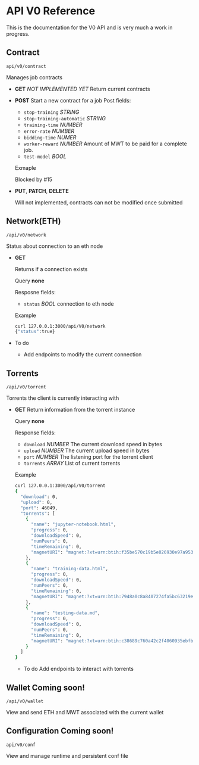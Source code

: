 # API V0 Reference 

This is the documentation for the V0 API and is very much a work in progress.

## Contract

`api/v0/contract`

Manages job contracts

* **GET** *NOT IMPLEMENTED YET*
	Return current contracts

* **POST**
	Start a new contract for a job 
	Post fields:
	* `stop-training` *STRING*
	* `stop-training-automatic` *STRING*
	* `training-time` *NUMBER*
	* `error-rate` *NUMBER*
	* `bidding-time` *NUMER*
	* `worker-reward` *NUMBER* Amount of MWT to be paid for a complete job.
	* `test-model` *BOOL*
		
	Exmaple
	
	Blocked by #15

* **PUT**, **PATCH**, **DELETE**
	
	Will not implemented, contracts can not be modified once submitted

## Network(ETH)

`/api/v0/network`

Status about connection to an eth node

* **GET**
	
	Returns if a connection exists

	Query **none**

	Resposne fields:
	* `status` *BOOL* connection to eth node

	Example

	``` bash
	curl 127.0.0.1:3000/api/V0/network
	{"status":true}
	```

* To do
  * Add endpoints to modify the current connection

## Torrents

`/api/v0/torrent`

Torrents the client is currently interacting with

* **GET**
	Return information from the torrent instance

	Query **none**

	Response fields:
	* `download` *NUMBER* The current download speed in bytes
	* `upload` *NUMBER* The current upload speed in bytes
	* `port` *NUMBER* The listening port for the torrent client
	* `torrents` *ARRAY* List of current torrents

	Example

	```bash
	curl 127.0.0.1:3000/api/V0/torrent
	{
	  "download": 0,
	  "upload": 0,
	  "port": 46049,
	  "torrents": [
	    {
	      "name": "jupyter-notebook.html",
	      "progress": 0,
	      "downloadSpeed": 0,
	      "numPeers": 0,
	      "timeRemaining": 0,
	      "magnetURI": "magnet:?xt=urn:btih:f35be570c19b5e026930e97a9533ac7207f960a4&dn=jupyter-notebook.html&tr=wss%3A%2F%2Ftracker.btorrent.xyz&tr=wss%3A%2F%2Ftracker.openwebtorrent.com&tr=udp%3A%2F%2Ftracker.leechers-paradise.org%3A6969&tr=udp%3A%2F%2Ftracker.coppersurfer.tk%3A6969&tr=udp%3A%2F%2Ftracker.opentrackr.org%3A1337&tr=udp%3A%2F%2Fexplodie.org%3A6969&tr=udp%3A%2F%2Ftracker.empire-js.us%3A1337"
	    },
	    {
	      "name": "training-data.html",
	      "progress": 0,
	      "downloadSpeed": 0,
	      "numPeers": 0,
	      "timeRemaining": 0,
	      "magnetURI": "magnet:?xt=urn:btih:7948a0c8a8407274fa5bc63219eaa061b495e5db&dn=training-data.html&tr=wss%3A%2F%2Ftracker.btorrent.xyz&tr=wss%3A%2F%2Ftracker.openwebtorrent.com&tr=udp%3A%2F%2Ftracker.leechers-paradise.org%3A6969&tr=udp%3A%2F%2Ftracker.coppersurfer.tk%3A6969&tr=udp%3A%2F%2Ftracker.opentrackr.org%3A1337&tr=udp%3A%2F%2Fexplodie.org%3A6969&tr=udp%3A%2F%2Ftracker.empire-js.us%3A1337"
	    },
	    {
	      "name": "testing-data.md",
	      "progress": 0,
	      "downloadSpeed": 0,
	      "numPeers": 0,
	      "timeRemaining": 0,
	      "magnetURI": "magnet:?xt=urn:btih:c38689c760a42c2f4060935ebfbf6e55d42350f9&dn=testing-data.md&tr=wss%3A%2F%2Ftracker.btorrent.xyz&tr=wss%3A%2F%2Ftracker.openwebtorrent.com&tr=udp%3A%2F%2Ftracker.leechers-paradise.org%3A6969&tr=udp%3A%2F%2Ftracker.coppersurfer.tk%3A6969&tr=udp%3A%2F%2Ftracker.opentrackr.org%3A1337&tr=udp%3A%2F%2Fexplodie.org%3A6969&tr=udp%3A%2F%2Ftracker.empire-js.us%3A1337"
	    }
	  ]
	}

	```

	* To do
		Add endpoints to interact with torrents


## Wallet **Coming soon!**

`/api/v0/wallet`

View and send ETH and MWT associated with the current wallet

## Configuration **Coming soon!**

`api/v0/conf`

View and manage runtime and persistent conf file
